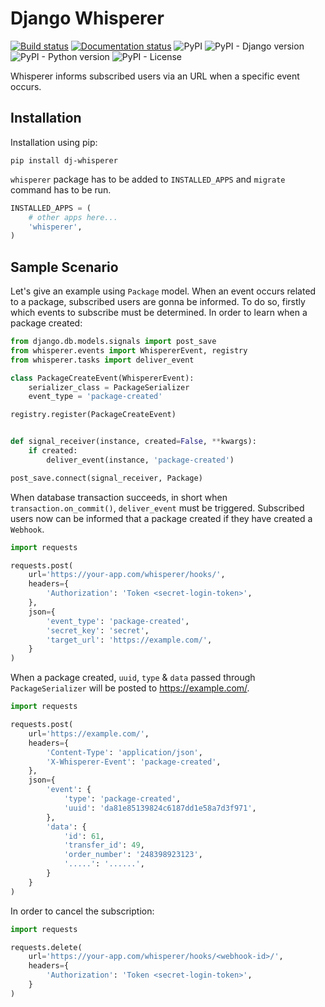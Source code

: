 # Django Whisperer

[![Build status](https://img.shields.io/bitbucket/pipelines/akinonteam/dj-whisperer)](https://bitbucket.org/akinonteam/dj-whisperer/addon/pipelines/home)
[![Documentation status](https://readthedocs.org/projects/dj-whisperer/badge/?version=latest)](https://dj-whisperer.readthedocs.io/en/latest/?badge=latest)
![PyPI](https://img.shields.io/pypi/v/dj-whisperer)
![PyPI - Django version](https://img.shields.io/pypi/djversions/dj-whisperer)
![PyPI - Python version](https://img.shields.io/pypi/pyversions/dj-whisperer)
![PyPI - License](https://img.shields.io/pypi/l/dj-whisperer)

Whisperer informs subscribed users via an URL when a specific event occurs.

## Installation

Installation using pip:

```
pip install dj-whisperer
```

`whisperer` package has to be added to `INSTALLED_APPS` and `migrate` command has to be run.

```python
INSTALLED_APPS = (
    # other apps here...
    'whisperer',
)
```

## Sample Scenario

Let's give an example using `Package` model. When an event occurs related to a package, subscribed users are gonna be informed. To do so, firstly which events to subscribe must be determined. In order to learn when a package created:

```python
from django.db.models.signals import post_save
from whisperer.events import WhispererEvent, registry
from whisperer.tasks import deliver_event

class PackageCreateEvent(WhispererEvent):
    serializer_class = PackageSerializer
    event_type = 'package-created'

registry.register(PackageCreateEvent)


def signal_receiver(instance, created=False, **kwargs):
    if created:
        deliver_event(instance, 'package-created')

post_save.connect(signal_receiver, Package)
```

When database transaction succeeds, in short when `transaction.on_commit()`, `deliver_event` must be triggered.
Subscribed users now can be informed that a package created if they have created a `Webhook`.

```python
import requests

requests.post(
    url='https://your-app.com/whisperer/hooks/',
    headers={
        'Authorization': 'Token <secret-login-token>',
    },
    json={
        'event_type': 'package-created',
        'secret_key': 'secret',
        'target_url': 'https://example.com/',
    }
)
```

When a package created, `uuid`, `type` & `data` passed through `PackageSerializer` will be posted to https://example.com/.

```python
import requests

requests.post(
    url='https://example.com/',
    headers={
        'Content-Type': 'application/json',
        'X-Whisperer-Event': 'package-created',
    },
    json={
        'event': {
            'type': 'package-created',
            'uuid': 'da81e85139824c6187dd1e58a7d3f971',
        },
        'data': {
            'id': 61,
            'transfer_id': 49,
            'order_number': '248398923123',
            '.....': '......',
        }
    }
)
```

In order to cancel the subscription:

```python
import requests

requests.delete(
    url='https://your-app.com/whisperer/hooks/<webhook-id>/',
    headers={
        'Authorization': 'Token <secret-login-token>',
    }
)
```
